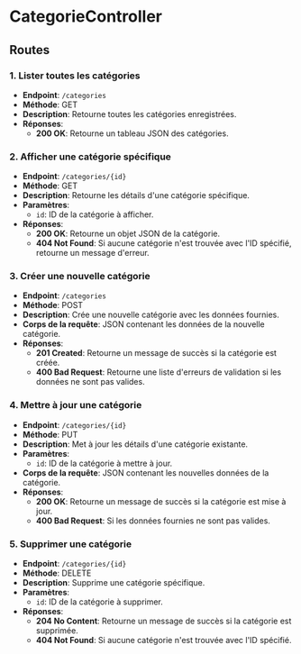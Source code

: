 # CategorieController

## Routes

### 1. Lister toutes les catégories
- **Endpoint**: `/categories`
- **Méthode**: GET
- **Description**: Retourne toutes les catégories enregistrées.
- **Réponses**:
  - **200 OK**: Retourne un tableau JSON des catégories.

### 2. Afficher une catégorie spécifique
- **Endpoint**: `/categories/{id}`
- **Méthode**: GET
- **Description**: Retourne les détails d'une catégorie spécifique.
- **Paramètres**:
  - `id`: ID de la catégorie à afficher.
- **Réponses**:
  - **200 OK**: Retourne un objet JSON de la catégorie.
  - **404 Not Found**: Si aucune catégorie n'est trouvée avec l'ID spécifié, retourne un message d'erreur.

### 3. Créer une nouvelle catégorie
- **Endpoint**: `/categories`
- **Méthode**: POST
- **Description**: Crée une nouvelle catégorie avec les données fournies.
- **Corps de la requête**: JSON contenant les données de la nouvelle catégorie.
- **Réponses**:
  - **201 Created**: Retourne un message de succès si la catégorie est créée.
  - **400 Bad Request**: Retourne une liste d'erreurs de validation si les données ne sont pas valides.

### 4. Mettre à jour une catégorie
- **Endpoint**: `/categories/{id}`
- **Méthode**: PUT
- **Description**: Met à jour les détails d'une catégorie existante.
- **Paramètres**:
  - `id`: ID de la catégorie à mettre à jour.
- **Corps de la requête**: JSON contenant les nouvelles données de la catégorie.
- **Réponses**:
  - **200 OK**: Retourne un message de succès si la catégorie est mise à jour.
  - **400 Bad Request**: Si les données fournies ne sont pas valides.

### 5. Supprimer une catégorie
- **Endpoint**: `/categories/{id}`
- **Méthode**: DELETE
- **Description**: Supprime une catégorie spécifique.
- **Paramètres**:
  - `id`: ID de la catégorie à supprimer.
- **Réponses**:
  - **204 No Content**: Retourne un message de succès si la catégorie est supprimée.
  - **404 Not Found**: Si aucune catégorie n'est trouvée avec l'ID spécifié.
